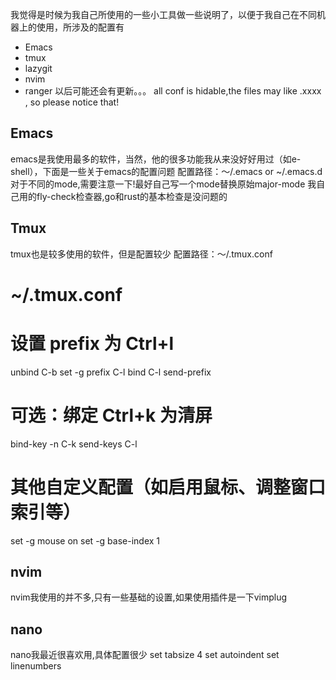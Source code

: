 我觉得是时候为我自己所使用的一些小工具做一些说明了，以便于我自己在不同机器上的使用，所涉及的配置有
- Emacs
- tmux
- lazygit
- nvim
- ranger
以后可能还会有更新。。。
all conf is hidable,the files may like .xxxx , so please notice that!
## Emacs
emacs是我使用最多的软件，当然，他的很多功能我从来没好好用过（如e-shell），下面是一些关于emacs的配置问题
配置路径：～/.emacs or ~/.emacs.d
对于不同的mode,需要注意一下!最好自己写一个mode替换原始major-mode
我自己用的fly-check检查器,go和rust的基本检查是没问题的

## Tmux
tmux也是较多使用的软件，但是配置较少
配置路径：～/.tmux.conf
# ~/.tmux.conf
# 设置 prefix 为 Ctrl+l
unbind C-b
set -g prefix C-l
bind C-l send-prefix

# 可选：绑定 Ctrl+k 为清屏
bind-key -n C-k send-keys C-l

# 其他自定义配置（如启用鼠标、调整窗口索引等）
set -g mouse on
set -g base-index 1

## nvim
nvim我使用的并不多,只有一些基础的设置,如果使用插件是一下vimplug

## nano

nano我最近很喜欢用,具体配置很少
set tabsize 4
set autoindent
set linenumbers
